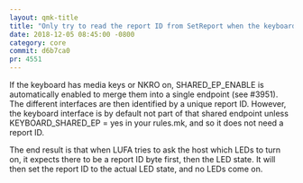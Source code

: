 ```yaml
---
layout: qmk-title
title: "Only try to read the report ID from SetReport when the keyboard is part of the shared EP"
date: 2018-12-05 08:45:00 -0800
category: core
commit: d6b7ca0
pr: 4551
---
```


If the keyboard has media keys or NKRO on, SHARED_EP_ENABLE is automatically enabled to merge them into a single endpoint (see #3951). The different interfaces are then identified by a unique report ID. However, the keyboard interface is by default not part of that shared endpoint unless KEYBOARD_SHARED_EP = yes in your rules.mk, and so it does not need a report ID.

The end result is that when LUFA tries to ask the host which LEDs to turn on, it expects there to be a report ID byte first, then the LED state. It will then set the report ID to the actual LED state, and no LEDs come on.
